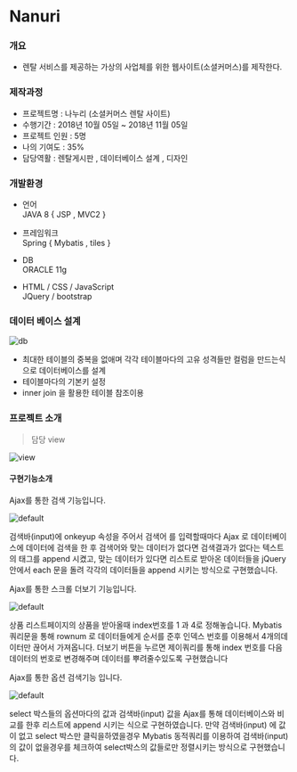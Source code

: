 # Nanuri

### 개요
* 렌탈 서비스를 제공하는 가상의 사업체를 위한 웹사이트(소셜커머스)를 제작한다.  

### 제작과정
* 프로젝트명 : 나누리 (소셜커머스 렌탈 사이트)
* 수행기간 : 2018년 10월 05일 ~ 2018년 11월 05일
* 프로젝트 인원 : 5명  
* 나의 기여도   : 35%  
* 담당역활      : 렌탈게시판 , 데이터베이스 설계 , 디자인  


### 개발환경
* 언어  
    JAVA 8 { JSP , MVC2  }  
* 프레임워크  
    Spring { Mybatis , tiles }  
* DB  
   ORACLE 11g  

* HTML / CSS / JavaScript  
   JQuery / bootstrap  

### 데이터 베이스 설계 

![db](https://user-images.githubusercontent.com/24869943/47962601-8bb34a80-e062-11e8-80c1-51114b32150b.jpg)

 * 최대한 테이블의 중복을 없애며 각각 테이블마다의 고유 성격들만
컬럼을 만드는식으로 데이터베이스를 설계
* 테이블마다의 기본키 설정
* inner join 을 활용한 테이블 참조이용


### 프로젝트 소개
> 담당 view

![view](https://user-images.githubusercontent.com/24869943/47962959-dbe0db80-e067-11e8-9bc4-a4b3b9e5d98f.png)


#### 구현기능소개

Ajax를 통한 검색 기능입니다.

![default](https://user-images.githubusercontent.com/24869943/47962647-1d22bc80-e063-11e8-8c0c-5509783b4f07.jpg)

검색바(input)에 
onkeyup 속성을 주어서 
검색어 를 입력할때마다
Ajax 로 데이터베이스에
데이터에 검색을 한 후
검색어와 맞는 데이터가 없다면
검색결과가 없다는 텍스트의 태그를 append 시켰고,
맞는 데이터가 있다면 리스트로
받아온 데이터들을 jQuery 안에서 each 문을 돌려
각각의 데이터들을 append 시키는 방식으로 구현했습니다. 


Ajax를 통한 스크롤 더보기 기능입니다.

![default](https://user-images.githubusercontent.com/24869943/47962649-1f851680-e063-11e8-90d5-16109b4d7f85.jpg)

상품 리스트페이지의 상품을
받아올때 index번호를 1 과 4로 정해놓습니다.  Mybatis 쿼리문을 통해 rownum 로 데이터들에게 순서를 준후 인덱스 번호를 이용해서 4개의데이터만 끊어서 가져옵니다.
더보기 버튼을 누르면 제이쿼리를 통해 index 번호를
다음 데이터의 번호로 변경해주며 데이터를 뿌려줄수있도록 구현했습니다


Ajax를 통한 옵션 검색기능 입니다.

![default](https://user-images.githubusercontent.com/24869943/47962650-214eda00-e063-11e8-9fce-4856e5108209.jpg)

select 박스들의 옵션마다의
값과 검색바(input) 값을
Ajax를 통해 데이터베이스와
비교를 한후 리스트에
append 시키는 식으로 구현하였습니다.
만약 검색바(input) 에 값이 없고
select 박스만 클릭을하였을경우
Mybatis 동적쿼리를 이용하여
검색바(input)의 값이 없을경우를
체크하여 select박스의 값들로만 정렬시키는 방식으로 구현했습니다.


